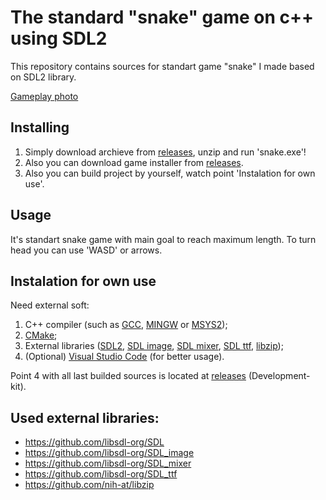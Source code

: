 # The standard "snake" game on c++ using SDL2

This repository contains sources for standart game "snake" I made based on SDL2 library.

[Gameplay photo](/screenshoots/game.jpg?raw=true)

## Installing

1. Simply download archieve from [releases](https://github.com/kolyaka32/Snake-on-SDL/releases), unzip and run 'snake.exe'!
2. Also you can download game installer from [releases](https://github.com/kolyaka32/Snake-on-SDL/releases).
3. Also you can build project by yourself, watch point 'Instalation for own use'.

## Usage
It's standart snake game with main goal to reach maximum length.
To turn head you can use 'WASD' or arrows.

## Instalation for own use
Need external soft:
1. C++ compiler (such as [GCC](https://gcc.gnu.org/releases.html), [MINGW](https://sourceforge.net/projects/mingw/) or [MSYS2](https://www.msys2.org/#installation));
2. [CMake](https://sourceforge.net/projects/cmake.mirror/);
3. External libraries ([SDL2](https://github.com/libsdl-org/SDL/releases), [SDL image](https://github.com/libsdl-org/SDL_image/releases), [SDL mixer](https://github.com/libsdl-org/SDL_mixer), [SDL ttf](https://github.com/libsdl-org/SDL_ttf), [libzip](https://github.com/nih-at/libzip));
4. (Optional) [Visual Studio Code](https://code.visualstudio.com/download) (for better usage).

Point 4 with all last builded sources is located at [releases](https://github.com/kolyaka32/Snake-on-SDL/releases) (Development-kit).

## Used external libraries:
* https://github.com/libsdl-org/SDL
* https://github.com/libsdl-org/SDL_image
* https://github.com/libsdl-org/SDL_mixer
* https://github.com/libsdl-org/SDL_ttf
* https://github.com/nih-at/libzip